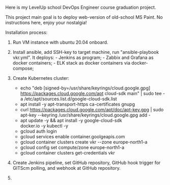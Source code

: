 Here is my LevelUp school DevOps Engineer course graduation project.

This project main goal is to deploy web-version of old-school MS Paint.
No instructions here, enjoy your nostalgia!

Installation process:
1) Run VM instance with ubuntu 20.04 onboard.
2) Install ansible, add SSH-key to target machine, run "ansible-playbook vkr.yml". 
   It deploys:
        - Jenkins as program;
        - Zabbix and Grafana as docker containers;
        - ELK stack as docker containers via docker-compose;

3) Create Kubernetes cluster:
    - echo "deb [signed-by=/usr/share/keyrings/cloud.google.gpg] https://packages.cloud.google.com/apt cloud-sdk main" | sudo tee -a /etc/apt/sources.list.d/google-cloud-sdk.list
    - apt install -y apt-transport-https ca-certificates gnupg
    - curl https://packages.cloud.google.com/apt/doc/apt-key.gpg | sudo apt-key --keyring /usr/share/keyrings/cloud.google.gpg add -
    - apt update -y && apt install -y google-cloud-sdk \
        docker.io -y
        kubectl -y
    - gcloud auth login
    - gcloud services enable container.goolgeapis.com
    - gcloud container clusters create vkr --zone europe-north1-a
    - gcloud config set compute/zone europe-north1-a
    - gcloud container clusters get-credentials vkr

4) Create Jenkins pipeline, set GitHub repository, GitHub hook trigger for GITScm polling, and webhook at GitHub repository.
5) 